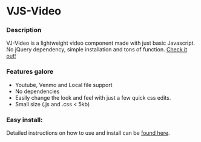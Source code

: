 # VJS-Video

### Description
VJ-Video is a lightweight video component made with just basic Javascript. No jQuery dependency, simple installation and tons of function. [Check it out!](https://vjs-video.herokuapp.com/)

### Features galore
- Youtube, Venmo and Local file support
- No dependencies
- Easily change the look and feel with just a few quick css edits.
- Small size (.js and .css < 5kb)

### Easy install:
Detailed instructions on how to use and install can be [found here](https://vjs-video.herokuapp.com/#/install).

